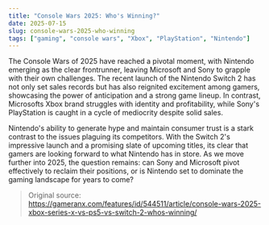 ```yaml
---
title: "Console Wars 2025: Who's Winning?"
date: 2025-07-15
slug: console-wars-2025-who-winning
tags: ["gaming", "console wars", "Xbox", "PlayStation", "Nintendo"]
---
```


The Console Wars of 2025 have reached a pivotal moment, with Nintendo emerging as the clear frontrunner, leaving Microsoft and Sony to grapple with their own challenges. The recent launch of the Nintendo Switch 2 has not only set sales records but has also reignited excitement among gamers, showcasing the power of anticipation and a strong game lineup. In contrast, Microsofts Xbox brand struggles with identity and profitability, while Sony's PlayStation is caught in a cycle of mediocrity despite solid sales.

Nintendo's ability to generate hype and maintain consumer trust is a stark contrast to the issues plaguing its competitors. With the Switch 2's impressive launch and a promising slate of upcoming titles, its clear that gamers are looking forward to what Nintendo has in store. As we move further into 2025, the question remains: can Sony and Microsoft pivot effectively to reclaim their positions, or is Nintendo set to dominate the gaming landscape for years to come?
> Original source: https://gameranx.com/features/id/544511/article/console-wars-2025-xbox-series-x-vs-ps5-vs-switch-2-whos-winning/